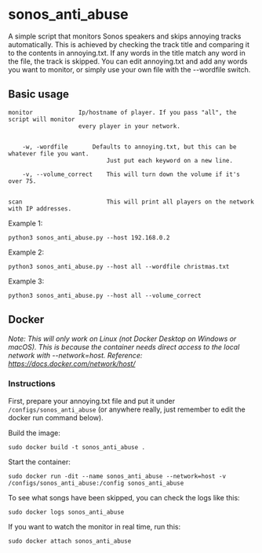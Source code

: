 # sonos_anti_abuse
A simple script that monitors Sonos speakers and skips annoying tracks automatically. This is achieved by checking the track title and comparing it to the contents in annoying.txt. If any words in the title match any word in the file, the track is skipped. You can edit annoying.txt and add any words you want to monitor, or simply use your own file with the --wordfile switch.


## Basic usage
    
    monitor             Ip/hostname of player. If you pass "all", the script will monitor 
				        every player in your network.


        -w, -wordfile       Defaults to annoying.txt, but this can be whatever file you want. 
                		        Just put each keyword on a new line.

        -v, --volume_correct    This will turn down the volume if it's over 75.


    scan                        This will print all players on the network with IP addresses.


Example 1:
      

`python3 sonos_anti_abuse.py --host 192.168.0.2`


Example 2:      


`python3 sonos_anti_abuse.py --host all --wordfile christmas.txt`


Example 3:      


`python3 sonos_anti_abuse.py --host all --volume_correct` 


## Docker

*Note: This will only work on Linux (not Docker Desktop on Windows or macOS). This is because the container needs direct access to the local network with --network=host. Reference: https://docs.docker.com/network/host/*


### Instructions

First, prepare your annoying.txt file and put it under `/configs/sonos_anti_abuse` (or anywhere really, just remember to edit the docker run command below).


Build the image:


`sudo docker build -t sonos_anti_abuse .`


Start the container:


`sudo docker run -dit --name sonos_anti_abuse --network=host -v /configs/sonos_anti_abuse:/config sonos_anti_abuse`


To see what songs have been skipped, you can check the logs like this:


`sudo docker logs sonos_anti_abuse`


If you want to watch the monitor in real time, run this:


`sudo docker attach sonos_anti_abuse`
